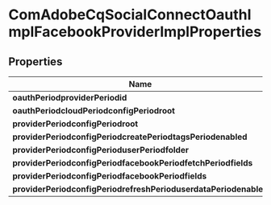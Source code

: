 
# ComAdobeCqSocialConnectOauthImplFacebookProviderImplProperties

## Properties
Name | Type | Description | Notes
------------ | ------------- | ------------- | -------------
**oauthPeriodproviderPeriodid** | [**ConfigNodePropertyString**](ConfigNodePropertyString.md) |  |  [optional]
**oauthPeriodcloudPeriodconfigPeriodroot** | [**ConfigNodePropertyString**](ConfigNodePropertyString.md) |  |  [optional]
**providerPeriodconfigPeriodroot** | [**ConfigNodePropertyString**](ConfigNodePropertyString.md) |  |  [optional]
**providerPeriodconfigPeriodcreatePeriodtagsPeriodenabled** | [**ConfigNodePropertyBoolean**](ConfigNodePropertyBoolean.md) |  |  [optional]
**providerPeriodconfigPerioduserPeriodfolder** | [**ConfigNodePropertyDropDown**](ConfigNodePropertyDropDown.md) |  |  [optional]
**providerPeriodconfigPeriodfacebookPeriodfetchPeriodfields** | [**ConfigNodePropertyBoolean**](ConfigNodePropertyBoolean.md) |  |  [optional]
**providerPeriodconfigPeriodfacebookPeriodfields** | [**ConfigNodePropertyArray**](ConfigNodePropertyArray.md) |  |  [optional]
**providerPeriodconfigPeriodrefreshPerioduserdataPeriodenabled** | [**ConfigNodePropertyBoolean**](ConfigNodePropertyBoolean.md) |  |  [optional]



